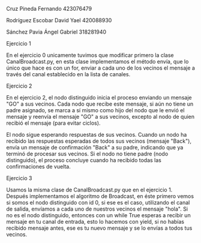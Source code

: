 Cruz Pineda Fernando 423076479

Rodríguez Escobar David Yael 420088930

Sánchez Pavia Ángel Gabriel 318281940

Ejercicio 1

En el ejercicio 0 unicamente tuvimos que modificar primero la clase CanalBroadcast.py, en esta clase implementamos el método envía, que lo único que hace es con un for, enviar a cada uno de los vecinos el mensaje a través del canal establecido en la lista de canales.

Ejercicio 2

En el ejercicio 2, el nodo distinguido inicia el proceso enviando un mensaje "GO" a sus vecinos. Cada nodo que recibe este mensaje, si aún no tiene un padre asignado, se marca a sí mismo como hijo del nodo que le envió el mensaje y reenvía el mensaje "GO" a sus vecinos, excepto al nodo de quien recibió el mensaje (para evitar ciclos).

El nodo sigue esperando respuestas de sus vecinos. Cuando un nodo ha recibido las respuestas esperadas de todos sus vecinos (mensaje "Back"), envía un mensaje de confirmación "Back" a su padre, indicando que ya terminó de procesar sus vecinos. Si el nodo no tiene padre (nodo distinguido), el proceso concluye cuando ha recibido todas las confirmaciones de vuelta.

Ejercicio 3

Usamos la misma clase de CanalBroadcast.py que en el ejercicio 1.
Después implementamos el algoritmo de Broadcast, en éste primero vemos si somos el nodo distinguido con id 0, si ese es el caso, utilizando el canal de salida, envíamos a cada uno de nuestros vecinos el mensaje "hola". Si no es el nodo distinguido, entonces con un while True esperas a recibir un mensaje en tu canal de entrada, esto lo hacemos con yield, si no habías recibido mensaje antes, ese es tu nuevo mensaje y se lo envías a todos tus vecinos.

